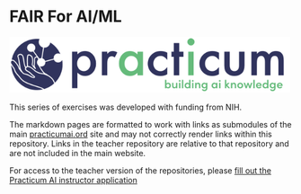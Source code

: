 # FAIR For AI/ML

![Practicum AI Logo](https://github.com/PracticumAI/practicumai.github.io/blob/main/images/logo/PracticumAI_logo_500x100.png?raw=true)

This series of exercises was developed with funding from NIH.

The markdown pages are formatted to work with links as submodules of the main [practicumai.ord](https://practicumai.org) site and may not correctly render links within this repository. Links in the teacher repository are relative to that repository and are not included in the main website.

For access to the teacher version of the repositories, please [fill out the Practicum AI instructor application](https://practicumai.org/instructor_app/)
